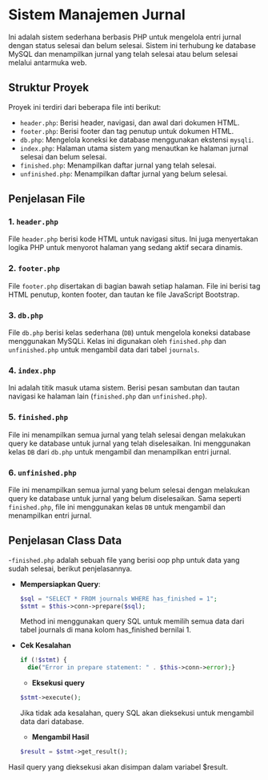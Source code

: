 # Sistem Manajemen Jurnal

Ini adalah sistem sederhana berbasis PHP untuk mengelola entri jurnal dengan status selesai dan belum selesai. Sistem ini terhubung ke database MySQL dan menampilkan jurnal yang telah selesai atau belum selesai melalui antarmuka web.

## Struktur Proyek

Proyek ini terdiri dari beberapa file inti berikut:

- `header.php`: Berisi header, navigasi, dan awal dari dokumen HTML.
- `footer.php`: Berisi footer dan tag penutup untuk dokumen HTML.
- `db.php`: Mengelola koneksi ke database menggunakan ekstensi `mysqli`.
- `index.php`: Halaman utama sistem yang menautkan ke halaman jurnal selesai dan belum selesai.
- `finished.php`: Menampilkan daftar jurnal yang telah selesai.
- `unfinished.php`: Menampilkan daftar jurnal yang belum selesai.

## Penjelasan File

### 1. `header.php`
File `header.php` berisi kode HTML untuk navigasi situs. Ini juga menyertakan logika PHP untuk menyorot halaman yang sedang aktif secara dinamis.

### 2. `footer.php`
File `footer.php` disertakan di bagian bawah setiap halaman. File ini berisi tag HTML penutup, konten footer, dan tautan ke file JavaScript Bootstrap.

### 3. `db.php`
File `db.php` berisi kelas sederhana (`DB`) untuk mengelola koneksi database menggunakan MySQLi. Kelas ini digunakan oleh `finished.php` dan `unfinished.php` untuk mengambil data dari tabel `journals`.

### 4. `index.php`
Ini adalah titik masuk utama sistem. Berisi pesan sambutan dan tautan navigasi ke halaman lain (`finished.php` dan `unfinished.php`).

### 5. `finished.php`
File ini menampilkan semua jurnal yang telah selesai dengan melakukan query ke database untuk jurnal yang telah diselesaikan. Ini menggunakan kelas `DB` dari `db.php` untuk mengambil dan menampilkan entri jurnal.

### 6. `unfinished.php`
File ini menampilkan semua jurnal yang belum selesai dengan melakukan query ke database untuk jurnal yang belum diselesaikan. Sama seperti `finished.php`, file ini menggunakan kelas `DB` untuk mengambil dan menampilkan entri jurnal.


## Penjelasan Class Data
-`finished.php` adalah sebuah file yang berisi oop php untuk data yang sudah selesai, berikut penjelasannya.
- **Mempersiapkan Query**:
  ```php
  $sql = "SELECT * FROM journals WHERE has_finished = 1";
  $stmt = $this->conn->prepare($sql);
  ```
  Method ini menggunakan query SQL untuk memilih semua data dari tabel journals di mana kolom has_finished bernilai 1.
- **Cek Kesalahan**
  ```php
  if (!$stmt) {
    die("Error in prepare statement: " . $this->conn->error);}
  ```
  - **Eksekusi query**
  ```php
  $stmt->execute();
  ```
  Jika tidak ada kesalahan, query SQL akan dieksekusi untuk mengambil data dari database.

  - **Mengambil Hasil**
  ```php
  $result = $stmt->get_result();
  ```
 Hasil query yang dieksekusi akan disimpan dalam variabel $result.


